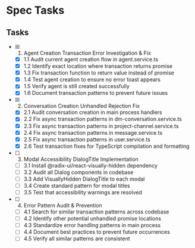 # Spec Tasks

## Tasks

- [x] 1. Agent Creation Transaction Error Investigation & Fix
  - [x] 1.1 Audit current agent creation flow in agent.service.ts
  - [x] 1.2 Identify exact location where transaction returns promise
  - [x] 1.3 Fix transaction function to return value instead of promise
  - [x] 1.4 Test agent creation to ensure no error toast appears
  - [x] 1.5 Verify agent is still created successfully
  - [x] 1.6 Document transaction patterns to prevent future issues

- [x] 2. Conversation Creation Unhandled Rejection Fix
  - [x] 2.1 Audit conversation creation in main process handlers
  - [x] 2.2 Fix async transaction patterns in dm-conversation.service.ts
  - [x] 2.3 Fix async transaction patterns in project-channel.service.ts
  - [x] 2.4 Fix async transaction patterns in message.service.ts
  - [x] 2.5 Fix async transaction patterns in user.service.ts
  - [x] 2.6 Test transaction fixes for TypeScript compilation and formatting

- [ ] 3. Modal Accessibility DialogTitle Implementation
  - [ ] 3.1 Install @radix-ui/react-visually-hidden dependency
  - [ ] 3.2 Audit all Dialog components in codebase
  - [ ] 3.3 Add VisuallyHidden DialogTitle to each modal
  - [ ] 3.4 Create standard pattern for modal titles
  - [ ] 3.5 Test that accessibility warnings are resolved

- [ ] 4. Error Pattern Audit & Prevention
  - [ ] 4.1 Search for similar transaction patterns across codebase
  - [ ] 4.2 Identify other potential unhandled promise locations
  - [ ] 4.3 Standardize error handling patterns in main process
  - [ ] 4.4 Document best practices to prevent future occurrences
  - [ ] 4.5 Verify all similar patterns are consistent
